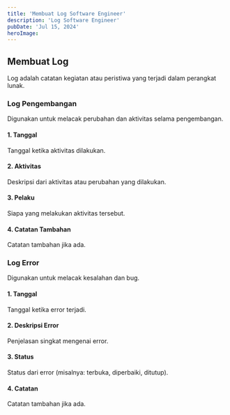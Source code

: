 ```yaml
---
title: 'Membuat Log Software Engineer'
description: 'Log Software Engineer'
pubDate: 'Jul 15, 2024'
heroImage: 
---
```


## Membuat Log
Log adalah catatan kegiatan atau peristiwa yang terjadi dalam perangkat lunak.

### Log Pengembangan

Digunakan untuk melacak perubahan dan aktivitas selama pengembangan.

#### 1. Tanggal
Tanggal ketika aktivitas dilakukan.

#### 2. Aktivitas
Deskripsi dari aktivitas atau perubahan yang dilakukan.

#### 3. Pelaku
Siapa yang melakukan aktivitas tersebut.

#### 4. Catatan Tambahan
Catatan tambahan jika ada.

### Log Error

Digunakan untuk melacak kesalahan dan bug.

#### 1. Tanggal
Tanggal ketika error terjadi.

#### 2. Deskripsi Error
Penjelasan singkat mengenai error.

#### 3. Status
Status dari error (misalnya: terbuka, diperbaiki, ditutup).

#### 4. Catatan
Catatan tambahan jika ada.
